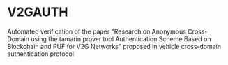 # V2GAUTH
Automated verification of the paper "Research on Anonymous Cross-Domain using the tamarin prover tool Authentication Scheme Based on Blockchain and PUF for V2G Networks" proposed in vehicle cross-domain authentication protocol
